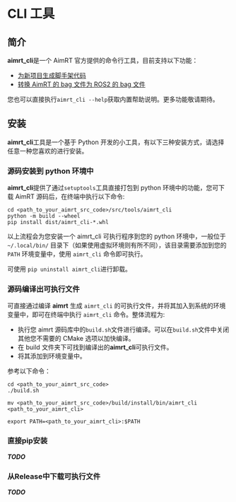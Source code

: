 
# CLI 工具


## 简介

**aimrt_cli**是一个 AimRT 官方提供的命令行工具，目前支持以下功能：

- [为新项目生成脚手架代码](./gen_prj.md)
- [转换 AimRT 的 bag 文件为 ROS2 的 bag 文件](./bagtrans_tool.md)

您也可以直接执行`aimrt_cli --help`获取内置帮助说明。更多功能敬请期待。


## 安装
**aimrt_cli**工具是一个基于 Python 开发的小工具，有以下三种安装方式，请选择任意一种您喜欢的进行安装。


### 源码安装到 python 环境中
**aimrt_cli**提供了通过`setuptools`工具直接打包到 python 环境中的功能，您可下载 AimRT 源码后，在终端中执行以下命令:
```
cd <path_to_your_aimrt_src_code>/src/tools/aimrt_cli
python -m build --wheel
pip install dist/aimrt_cli-*.whl
```
以上流程会为您安装一个 aimrt_cli 可执行程序到您的 python 环境中，一般位于 `~/.local/bin/` 目录下（如果使用虚拟环境则有所不同），该目录需要添加到您的 `PATH` 环境变量中，使用 `aimrt_cli` 命令即可执行。

可使用 `pip uninstall aimrt_cli`进行卸载。


### 源码编译出可执行文件
可直接通过编译 **aimrt** 生成 `aimrt_cli` 的可执行文件，并将其加入到系统的环境变量中，即可在终端中执行 `aimrt_cli` 命令。整体流程为:
- 执行您 aimrt 源码库中的`build.sh`文件进行编译。可以在`build.sh`文件中关闭其他您不需要的 CMake 选项以加快编译。
- 在 build 文件夹下可找到编译出的**aimrt_cli**可执行文件。
- 将其添加到环境变量中。

参考以下命令：
```
cd <path_to_your_aimrt_src_code>
./build.sh

mv <path_to_your_aimrt_src_code>/build/install/bin/aimrt_cli <path_to_your_aimrt_cli>

export PATH=<path_to_your_aimrt_cli>:$PATH
```

### 直接pip安装

***TODO***

### 从Release中下载可执行文件

***TODO***

